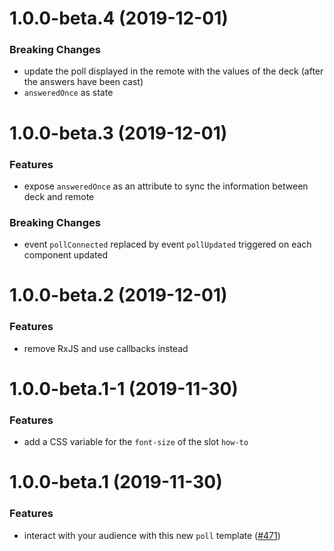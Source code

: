 <a name="1.0.0-beta.4"></a>
# 1.0.0-beta.4 (2019-12-01)

### Breaking Changes

* update the poll displayed in the remote with the values of the deck (after the answers have been cast)
* `answeredOnce` as state

<a name="1.0.0-beta.3"></a>
# 1.0.0-beta.3 (2019-12-01)

### Features

* expose `answeredOnce` as an attribute to sync the information between deck and remote

### Breaking Changes

* event `pollConnected` replaced by event `pollUpdated` triggered on each component updated 

<a name="1.0.0-beta.2"></a>
# 1.0.0-beta.2 (2019-12-01)

### Features

* remove RxJS and use callbacks instead

<a name="1.0.0-beta.1-1"></a>
# 1.0.0-beta.1-1 (2019-11-30)

### Features

* add a CSS variable for the `font-size` of the slot `how-to`

<a name="1.0.0-beta.1"></a>
# 1.0.0-beta.1 (2019-11-30)

### Features

* interact with your audience with this new `poll` template ([#471](https://github.com/deckgo/deckdeckgo/issues/471))
